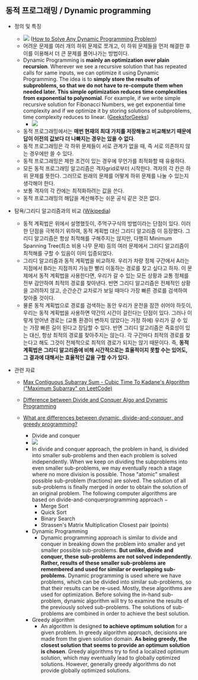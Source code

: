 ## 동적 프로그래밍 / Dynamic programming
 
 - 정의 및 특징 
    - ![](https://miro.medium.com/max/1400/1*bR6qXNEdZ3qE-ppKdILeYA.jpeg) ([How to Solve Any Dynamic Programming Problem](https://blog.pramp.com/how-to-solve-any-dynamic-programming-problem-603b6fbbd771))
    - 어려운 문제를 여러 개의 하위 문제로 쪼개고, 이 하위 문제들을 먼저 해결한 후 이를 이용해서 더 큰 문제를 풀어나가는 방법이다.
    - Dynamic Programming is **mainly an optimization over plain recursion**. Wherever we see a recursive solution that has repeated calls for same inputs, we can optimize it using Dynamic Programming. The idea is to **simply store the results of subproblems, so that we do not have to re-compute them when needed later. This simple optimization reduces time complexities from exponential to polynomial**. For example, if we write simple recursive solution for Fibonacci Numbers, we get exponential time complexity and if we optimize it by storing solutions of subproblems, time complexity reduces to linear. ([GeeksforGeeks](https://www.geeksforgeeks.org/dynamic-programming/))
        - ![](https://www.geeksforgeeks.org/wp-content/uploads/Dynamic-Programming-1.png)
    - 동적 프로그래밍에서는 **매번 현재의 최대 가치를 저장해놓고 비교해보기 때문에 답이 이전의 값보다 더 나빠지는 경우는 있을 수 없다**.
    - 동적 프로그래밍은 각 하위 문제들이 서로 관계가 없을 때, 즉 서로 의존하지 않는 경우에만 쓸 수 있다. 
    - 동적 프로그래밍은 제한 조건이 있는 경우에 무언가를 최적화할 때 유용하다. 
    - 모든 동적 프로그래밍 알고리즘은 격자grid로부터 시작한다. 격자의 각 칸은 하위 문제를 뜻한다. 그러므로 원래의 문제를 어떻게 하위 문제를 나눌 수 있는지 생각해야 한다.
    - 보통 격자의 각 칸에는 최적화하려는 값을 쓴다. 
    - 동적 프로그래밍의 해답을 계산해주는 쉬운 공식 같은 것은 없다. 

- 탐욕/그리디 알고리즘과의 비교 ([Wikipedia](https://ko.wikipedia.org/wiki/동적_계획법))
    - 동적 계획법은 위에서 설명했듯이, 주먹구구식의 방법이라는 단점이 있다. 이러한 단점을 극복하기 위하여, 동적 계획법 대신 그리디 알고리즘 이 등장했다. 그리디 알고리즘은 항상 최적해를 구해주지는 않지만, 다행히 Minimum Spanning Tree(최소 비용 나무 문제) 등의 여러 문제에서 그리디 알고리즘이 최적해를 구할 수 있음이 이미 입증되었다.
    - 그리디 알고리즘과 동적 계획법을 비교하자. 우리가 차량 정체 구간에서 A라는 지점에서 B라는 지점까지 가능한 빨리 이동하는 경로를 찾고 싶다고 하자. 이 문제에서 동적 계획법을 사용한다면, 우리가 갈 수 있는 모든 상황과 교통 정체를 전부 감안하여 최적의 경로를 찾아낸다. 반면 그리디 알고리즘은 전체적인 상황을 고려하지 않고, 순간순간 교차로가 보일 때마다 가장 빠른 경로를 검색하여 찾아줄 것이다.
    - 물론 동적 계획법으로 경로를 검색하는 동안 우리가 운전을 잠깐 쉬어야 하듯이, 우리는 동적 계획법을 사용하면 약간의 시간이 걸린다는 단점이 있다. 그러나 이렇게 얻어낸 경로는 (교통 환경이 변하지 않았다는 가정 하에) 우리가 갈 수 있는 가장 빠른 길이 된다고 장담할 수 있다. 반면 그리디 알고리즘은 즉효성이 있는 대신, 항상 최적의 경로를 찾아주지는 않는다. 각 구간마다 최적의 경로를 찾는다고 해도 그것이 전체적으로 최적의 경로가 되지는 않기 때문이다. 즉, **동적 계획법은 그리디 알고리즘에 비해 시간적으로는 효율적이지 못할 수는 있어도, 그 결과에 대해서는 효율적인 값을 구할 수가 있다.** 

 
- 관련 자료 
    - [Max Contiguous Subarray Sum - Cubic Time To Kadane's Algorithm ("Maximum Subarray" on LeetCode)](https://www.youtube.com/watch?v=2MmGzdiKR9Y&feature=youtu.be)
    - [Difference between Divide and Conquer Algo and Dynamic Programming](https://stackoverflow.com/questions/13538459/difference-between-divide-and-conquer-algo-and-dynamic-programming)
    
   - [What are differences between dynamic, divide-and-conquer, and greedy programming?](https://www.quora.com/What-are-differences-between-dynamic-divide-and-conquer-and-greedy-programming)
     - Divide and conquer
      - ![](https://qph.fs.quoracdn.net/main-qimg-08aa97d297813b6ba5820a775a86661f.webp)
      - In divide and conquer approach, the problem in hand, is divided into smaller sub-problems and then each problem is solved independently. When we keep on dividing the subproblems into even smaller sub-problems, we may eventually reach a stage where no more division is possible. Those "atomic" smallest possible sub-problem (fractions) are solved. The solution of all sub-problems is finally merged in order to obtain the solution of an original problem. 
     The following computer algorithms are based on divide-and-conquerprogramming approach −
        - Merge Sort
        - Quick Sort
        - Binary Search
        - Strassen's Matrix Multiplication Closest pair (points)
     - Dynamic Programming
       - Dynamic programming approach is similar to divide and conquer in breaking down the problem into smaller and yet smaller possible sub-problems. **But unlike, divide and conquer, these sub-problems are not solved independently. Rather, results of these smaller sub-problems are remembered and used for similar or overlapping sub-problems.**
      Dynamic programming is used where we have problems, which can be divided into similar sub-problems, so that their results can be re-used. Mostly, these algorithms are used for optimization. Before solving the in-hand sub-problem, dynamic algorithm will try to examine the results of the previously solved sub-problems. The solutions of sub-problems are combined in order to achieve the best solution.
     - Greedy algorithm
       - An algorithm is designed **to achieve optimum solution** for a given problem. In greedy algorithm approach, decisions are made from the given solution domain. **As being greedy, the closest solution that seems to provide an optimum solution is chosen**.
     Greedy algorithms try to find a localized optimum solution, which may eventually lead to globally optimized solutions. However, generally greedy algorithms do not provide globally optimized solutions.
